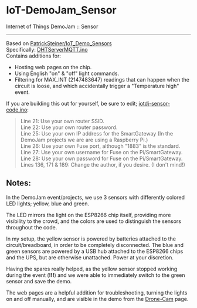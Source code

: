 # IoT-DemoJam_Sensor
Internet of Things DemoJam :: Sensor

---
Based on [PatrickSteiner/IoT_Demo_Sensors](https://github.com/PatrickSteiner/IoT_Demo_Sensors)  
Specifically: [DHTServerMQTT.ino](https://github.com/PatrickSteiner/IoT_Demo_Sensors/blob/master/DHTServerMQTT/DHTServerMQTT.ino)  
Contains additions for:
- Hosting web pages on the chip.
- Using English "on" & "off" light commands.
- Filtering for MAX_INT (2147483647) readings that can happen when the circuit is loose, and which accidentally trigger a "Temperature high" event.

If you are building this out for yourself, be sure to edit; [iotdj-sensor-code.ino](https://github.com/MichaelFitzurka/IoT-DemoJam_Sensor/blob/master/iotdj-sensor-code/iotdj-sensor-code.ino):
> Line 21: Use your own router SSID.  
> Line 22: Use your own router password.  
> Line 25: Use your own IP address for the SmartGateway (In the DemoJam projects we are are using a Raspberry Pi.)  
> Line 26: Use your own Fuse port, although "1883" is the standard.  
> Line 27: Use your own username for Fuse on the Pi/SmartGateway.  
> Line 28: Use your own password for Fuse on the Pi/SmartGateway.  
> Lines 136, 171 & 189: Change the author, if you desire. (I don't mind!)

## Notes:
In the DemoJam event/projects, we use 3 sensors with differently colored LED lights; yellow, blue and green.

The LED mirrors the light on the ESP8266 chip itself, providing more visibility to the crowd, and the colors are used to distinguish the sensors throughout the code.

In my setup, the yellow sensor is powered by batteries attached to the circuit/breadboard, in order to be completely disconnected.  The blue and green sensors are powered by a USB hub attached to the ESP8266 chips and the UPS, but are otherwise unattached.  Power at your discretion.

Having the spares really helped, as the yellow sensor stopped working during the event (**!!!**) and we were able to immediately switch to the green sensor and save the demo.

The web pages are a helpful addition for troubleshooting, turning the lights on and off manually, and are visible in the demo from the [Drone-Cam](https://github.com/MichaelFitzurka/IoT-DemoJam_Drone/tree/master/iotdj-dronecam) page.
